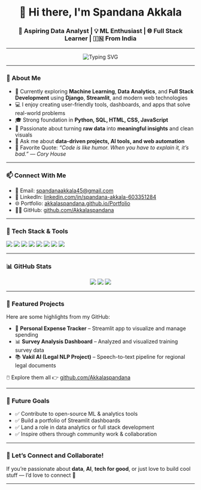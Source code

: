 <h1 align="center">👋 Hi there, I'm Spandana Akkala</h1>
<h3 align="center">🚀 Aspiring Data Analyst | 💡 ML Enthusiast | 🌐 Full Stack Learner | 🇮🇳 From India</h3>

---

<p align="center">
  <img src="https://readme-typing-svg.herokuapp.com?font=Fira+Code&weight=600&size=22&duration=3000&pause=1000&color=10C3D4&vCenter=true&width=700&height=60&lines=I+turn+data+into+insights;I+love+building+impactful+projects;Always+curious+%E2%9C%A8;Learning+never+stops+%F0%9F%92%AB" alt="Typing SVG" />
</p>

---

### 🧠 About Me
- 🔭 Currently exploring **Machine Learning**, **Data Analytics**, and **Full Stack Development** using **Django**, **Streamlit**, and modern web technologies
- 💻 I enjoy creating user-friendly tools, dashboards, and apps that solve real-world problems
- 🎓 Strong foundation in **Python, SQL, HTML, CSS, JavaScript**
- 🌱 Passionate about turning **raw data** into **meaningful insights** and clean visuals
- 💬 Ask me about **data-driven projects, AI tools, and web automation**
- 🧠 Favorite Quote: *“Code is like humor. When you have to explain it, it’s bad.” — Cory House*

---

### 📫 Connect With Me
- 📧 Email: [spandanaakkala45@gmail.com](mailto:spandanaakkala45@gmail.com)
- 💼 LinkedIn: [linkedin.com/in/spandana-akkala-603351284](https://www.linkedin.com/in/spandana-akkala-603351284/)
- 🌐 Portfolio: [akkalaspandana.github.io/Portfolio](https://akkalaspandana.github.io/Portfolio)
- 🧑‍💻 GitHub: [github.com/Akkalaspandana](https://github.com/Akkalaspandana)

---

### 🚀 Tech Stack & Tools

<p align="left">
  <img src="https://img.shields.io/badge/Python-3776AB.svg?&style=for-the-badge&logo=python&logoColor=white" />
  <img src="https://img.shields.io/badge/Streamlit-FF4B4B?style=for-the-badge&logo=streamlit&logoColor=white" />
  <img src="https://img.shields.io/badge/Django-092E20.svg?style=for-the-badge&logo=django&logoColor=white" />
  <img src="https://img.shields.io/badge/MySQL-00758F.svg?style=for-the-badge&logo=mysql&logoColor=white" />
  <img src="https://img.shields.io/badge/HTML5-E34F26.svg?style=for-the-badge&logo=html5&logoColor=white" />
  <img src="https://img.shields.io/badge/CSS3-1572B6.svg?style=for-the-badge&logo=css3&logoColor=white" />
  <img src="https://img.shields.io/badge/JavaScript-F7DF1E.svg?style=for-the-badge&logo=javascript&logoColor=black" />
  <img src="https://img.shields.io/badge/VS%20Code-007ACC.svg?style=for-the-badge&logo=visual-studio-code&logoColor=white" />
</p>

---

### 📊 GitHub Stats

<p align="center">
  <img src="https://github-profile-summary-cards.vercel.app/api/cards/profile-details?username=akkalaspandana&theme=github_dark" />
  <img src="https://github-readme-streak-stats.herokuapp.com?user=akkalaspandana&theme=dark&hide_border=true" />
  <img src="https://github-readme-stats.vercel.app/api/top-langs/?username=akkalaspandana&layout=compact&theme=tokyonight" />
</p>

---

### 📁 Featured Projects
Here are some highlights from my GitHub:

- 💸 **Personal Expense Tracker** – Streamlit app to visualize and manage spending
- 📊 **Survey Analysis Dashboard** – Analyzed and visualized training survey data
- 📚 **Vakil AI (Legal NLP Project)** – Speech-to-text pipeline for regional legal documents

🖱️ Explore them all 👉 [github.com/Akkalaspandana](https://github.com/Akkalaspandana)

---

### 🎯 Future Goals
- ✅ Contribute to open-source ML & analytics tools
- ✅ Build a portfolio of Streamlit dashboards
- ✅ Land a role in data analytics or full stack development
- ✅ Inspire others through community work & collaboration

---

### 🌟 Let’s Connect and Collaborate!
If you’re passionate about **data**, **AI**, **tech for good**, or just love to build cool stuff — I’d love to connect 🤝

---
